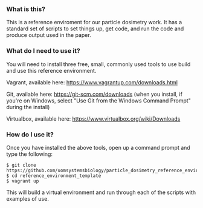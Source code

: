 ### What is this? 
This is a reference enviroment for our particle dosimetry work. It has a standard set of scripts to set things up, get code, and run the code and produce output used in the paper.  

### What do I need to use it?
You will need to install three free, small, commonly used tools to use build and use this reference environment.

Vagrant, available here: https://www.vagrantup.com/downloads.html

Git, available here: https://git-scm.com/downloads (when you install, if you're on Windows, select "Use Git from the Windows Command Prompt" during the install)

Virtualbox, available here: https://www.virtualbox.org/wiki/Downloads


### How do I use it?
Once you have installed the above tools, open up a command prompt and type the following:

```
$ git clone https://github.com/uomsystemsbiology/particle_dosimetry_reference_environment
$ cd reference_environment_template
$ vagrant up
```

This will build a virtual environment and run through each of the scripts with examples
of use.  
